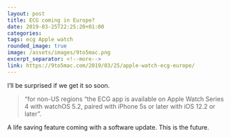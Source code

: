 ```yaml
---
layout: post
title: ECG coming in Europe?
date: 2019-03-25T22:25:20+01:00
categories:
tags: ecg Apple watch
rounded_image: true
image: /assets/images/9to5mac.png
excerpt_separator: <!--more-->
link: https://9to5mac.com/2019/03/25/apple-watch-ecg-europe/
---
```


I’ll be surprised if we get it so soon.

> “for non-US regions “the ECG app is available on Apple Watch Series 4 with watchOS 5.2, paired with iPhone 5s or later with iOS 12.2 or later”.

A life saving feature coming with a software update.
This is the future.
